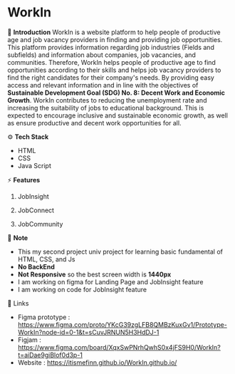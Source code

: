 # WorkIn

🤖 **Introduction**
WorkIn is a website platform to help people of productive age and job vacancy providers in finding and providing job opportunities. This platform provides information regarding job industries (Fields and subfields) and information about companies, job vacancies, and communities. Therefore, WorkIn helps people of productive age to find opportunities according to their skills and helps job vacancy providers to find the right candidates for their company's needs.
By providing easy access and relevant information and in line with the objectives of **Sustainable Development Goal (SDG) No. 8: Decent Work and Economic Growth**. WorkIn contributes to reducing the unemployment rate and increasing the suitability of jobs to educational background. This is expected to encourage inclusive and sustainable economic growth, as well as ensure productive and decent work opportunities for all.

⚙️ **Tech Stack**
- HTML
- CSS
- Java Script

⚡ **Features**
1. JobInsight

2. JobConnect

3. JobCommunity

🤗 **Note**
- This my second project univ project for learning basic fundamental of HTML, CSS, and Js
- **No BackEnd**
- **Not Responsive** so the best screen width is **1440px**
- I am working on figma for Landing Page and JobInsight feature
- I am working on code for JobInsight feature

🔗 Links
- Figma prototype : https://www.figma.com/proto/YKcG39zgLFB8QMBzKuxGv1/Prototype-WorkIn?node-id=0-1&t=sCuvJRNUN5H3HdDJ-1
- Figjam : https://www.figma.com/board/XqxSwPNrhQwhS0x4jFS9H0/WorkIn?t=aiDae9giBlof0d3p-1
- Website : https://itismefinn.github.io/WorkIn.github.io/



